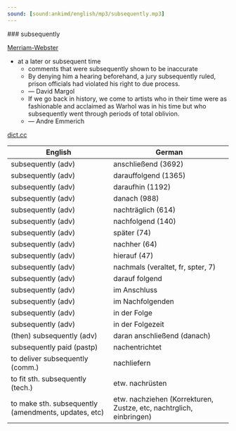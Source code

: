 ```yaml
---
sound: [sound:ankimd/english/mp3/subsequently.mp3]
---
```


\### subsequently

[Merriam-Webster](https://www.merriam-webster.com/dictionary/subsequently)

- at a later or subsequent time
    - comments that were subsequently shown to be inaccurate
    - By denying him a hearing beforehand, a jury subsequently ruled, prison officials had violated his right to due process.
    - — David Margol
    - If we go back in history, we come to artists who in their time were as fashionable and acclaimed as Warhol was in his time but who subsequently went through periods of total oblivion.
    - — Andre Emmerich

[dict.cc](https://www.dict.cc/subsequently)

| English        | German       |
| -------------- | ------------ |
| subsequently (adv) | anschließend (3692) |
| subsequently (adv) | darauffolgend (1365) |
| subsequently (adv) | daraufhin (1192) |
| subsequently (adv) | danach (988) |
| subsequently (adv) | nachträglich (614) |
| subsequently (adv) | nachfolgend (140) |
| subsequently (adv) | später (74) |
| subsequently (adv) | nachher (64) |
| subsequently (adv) | hierauf (47) |
| subsequently (adv) | nachmals (veraltet, fr, spter, 7) |
| subsequently (adv) | darauf folgend |
| subsequently (adv) | im Anschluss |
| subsequently (adv) | im Nachfolgenden |
| subsequently (adv) | in der Folge |
| subsequently (adv) | in der Folgezeit |
| (then) subsequently (adv) | daran anschließend (danach) |
| subsequently paid (pastp) | nachentrichtet |
| to deliver subsequently (comm.) | nachliefern |
| to fit sth. subsequently (tech.) | etw. nachrüsten |
| to make sth. subsequently (amendments, updates, etc) | etw. nachziehen (Korrekturen, Zustze, etc, nachtrglich, einbringen) |
